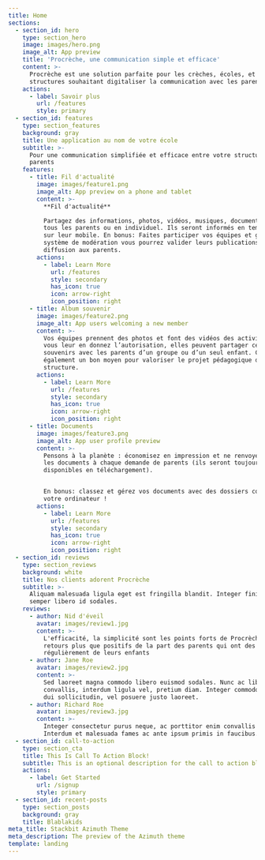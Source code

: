 ```yaml
---
title: Home
sections:
  - section_id: hero
    type: section_hero
    image: images/hero.png
    image_alt: App preview
    title: 'Procrèche, une communication simple et efficace'
    content: >-
      Procrèche est une solution parfaite pour les crèches, écoles, et autres
      structures souhaitant digitaliser la communication avec les parents. 
    actions:
      - label: Savoir plus
        url: /features
        style: primary
  - section_id: features
    type: section_features
    background: gray
    title: Une application au nom de votre école
    subtitle: >-
      Pour une communication simplifiée et efficace entre votre structure et les
      parents
    features:
      - title: Fil d'actualité
        image: images/feature1.png
        image_alt: App preview on a phone and tablet
        content: >-
          **Fil d'actualité**

          Partagez des informations, photos, vidéos, musiques, documents... à
          tous les parents ou en individuel. Ils seront informés en temps réel
          sur leur mobile. En bonus: Faites participer vos équipes et grâce à un
          système de modération vous pourrez valider leurs publications avant la
          diffusion aux parents.
        actions:
          - label: Learn More
            url: /features
            style: secondary
            has_icon: true
            icon: arrow-right
            icon_position: right
      - title: Album souvenir
        image: images/feature2.png
        image_alt: App users welcoming a new member
        content: >-
          Vos équipes prennent des photos et font des vidéos des activités. Si
          vous leur en donnez l’autorisation, elles peuvent partager ces
          souvenirs avec les parents d’un groupe ou d’un seul enfant. C’est
          également un bon moyen pour valoriser le projet pédagogique de votre
          structure.
        actions:
          - label: Learn More
            url: /features
            style: secondary
            has_icon: true
            icon: arrow-right
            icon_position: right
      - title: Documents
        image: images/feature3.png
        image_alt: App user profile preview
        content: >-
          Pensons à la planète : économisez en impression et ne renvoyez plus
          les documents à chaque demande de parents (ils seront toujours
          disponibles en téléchargement).


          En bonus: classez et gérez vos documents avec des dossiers comme sur
          votre ordinateur !
        actions:
          - label: Learn More
            url: /features
            style: secondary
            has_icon: true
            icon: arrow-right
            icon_position: right
  - section_id: reviews
    type: section_reviews
    background: white
    title: Nos clients adorent Procrèche
    subtitle: >-
      Aliquam malesuada ligula eget est fringilla blandit. Integer finibus
      semper libero id sodales. 
    reviews:
      - author: Nid d'éveil
        avatar: images/review1.jpg
        content: >-
          L'efficacité, la simplicité sont les points forts de Procrèche. Des
          retours plus que positifs de la part des parents qui ont des nouvelles
          régulièrement de leurs enfants
      - author: Jane Roe
        avatar: images/review2.jpg
        content: >-
          Sed laoreet magna commodo libero euismod sodales. Nunc ac libero
          convallis, interdum ligula vel, pretium diam. Integer commodo sem at
          dui sollicitudin, vel posuere justo laoreet.
      - author: Richard Roe
        avatar: images/review3.jpg
        content: >-
          Integer consectetur purus neque, ac porttitor enim convallis vitae.
          Interdum et malesuada fames ac ante ipsum primis in faucibus.
  - section_id: call-to-action
    type: section_cta
    title: This Is Call To Action Block!
    subtitle: This is an optional description for the call to action block.
    actions:
      - label: Get Started
        url: /signup
        style: primary
  - section_id: recent-posts
    type: section_posts
    background: gray
    title: Blablakids
meta_title: Stackbit Azimuth Theme
meta_description: The preview of the Azimuth theme
template: landing
---
```

